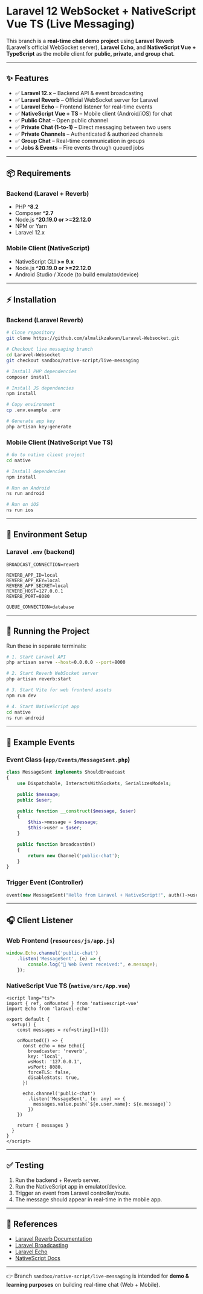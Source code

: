 # Laravel 12 WebSocket + NativeScript Vue TS (Live Messaging)

This branch is a **real-time chat demo project** using **Laravel Reverb** (Laravel’s official WebSocket server), **Laravel Echo**, and **NativeScript Vue + TypeScript** as the mobile client for **public, private, and group chat**.  

---

## ✨ Features

- ✅ **Laravel 12.x** – Backend API & event broadcasting  
- ✅ **Laravel Reverb** – Official WebSocket server for Laravel  
- ✅ **Laravel Echo** – Frontend listener for real-time events  
- ✅ **NativeScript Vue + TS** – Mobile client (Android/iOS) for chat  
- ✅ **Public Chat** – Open public channel  
- ✅ **Private Chat (1-to-1)** – Direct messaging between two users  
- ✅ **Private Channels** – Authenticated & authorized channels  
- ✅ **Group Chat** – Real-time communication in groups  
- ✅ **Jobs & Events** – Fire events through queued jobs  

---

## 📦 Requirements

### Backend (Laravel + Reverb)
- PHP **^8.2**  
- Composer **^2.7**  
- Node.js **^20.19.0 or >=22.12.0**  
- NPM or Yarn  
- Laravel 12.x  

### Mobile Client (NativeScript)
- NativeScript CLI **>= 9.x**  
- Node.js **^20.19.0 or >=22.12.0**  
- Android Studio / Xcode (to build emulator/device)  

---

## ⚡ Installation

### Backend (Laravel Reverb)

```bash
# Clone repository
git clone https://github.com/almalikzakwan/Laravel-Websocket.git

# Checkout live messaging branch
cd Laravel-Websocket
git checkout sandbox/native-script/live-messaging

# Install PHP dependencies
composer install

# Install JS dependencies
npm install

# Copy environment
cp .env.example .env

# Generate app key
php artisan key:generate
```

### Mobile Client (NativeScript Vue TS)

```bash
# Go to native client project
cd native

# Install dependencies
npm install

# Run on Android
ns run android

# Run on iOS
ns run ios
```

---

## 🔧 Environment Setup

### Laravel `.env` (backend)

```env
BROADCAST_CONNECTION=reverb

REVERB_APP_ID=local
REVERB_APP_KEY=local
REVERB_APP_SECRET=local
REVERB_HOST=127.0.0.1
REVERB_PORT=8080

QUEUE_CONNECTION=database
```

---

## 🚀 Running the Project

Run these in separate terminals:

```bash
# 1. Start Laravel API
php artisan serve --host=0.0.0.0 --port=8000

# 2. Start Reverb WebSocket server
php artisan reverb:start

# 3. Start Vite for web frontend assets
npm run dev

# 4. Start NativeScript app
cd native
ns run android
```

---

## 📡 Example Events

### Event Class (`app/Events/MessageSent.php`)

```php
class MessageSent implements ShouldBroadcast
{
    use Dispatchable, InteractsWithSockets, SerializesModels;

    public $message;
    public $user;

    public function __construct($message, $user)
    {
        $this->message = $message;
        $this->user = $user;
    }

    public function broadcastOn()
    {
        return new Channel('public-chat');
    }
}
```

### Trigger Event (Controller)

```php
event(new MessageSent("Hello from Laravel + NativeScript!", auth()->user()));
```

---

## 🎧 Client Listener

### Web Frontend (`resources/js/app.js`)

```js
window.Echo.channel('public-chat')
    .listen('MessageSent', (e) => {
        console.log("📡 Web Event received:", e.message);
    });
```

### NativeScript Vue TS (`native/src/App.vue`)

```vue
<script lang="ts">
import { ref, onMounted } from 'nativescript-vue'
import Echo from 'laravel-echo'

export default {
  setup() {
    const messages = ref<string[]>([])

    onMounted(() => {
      const echo = new Echo({
        broadcaster: 'reverb',
        key: 'local',
        wsHost: '127.0.0.1',
        wsPort: 8080,
        forceTLS: false,
        disableStats: true,
      })

      echo.channel('public-chat')
        .listen('MessageSent', (e: any) => {
          messages.value.push(`${e.user.name}: ${e.message}`)
        })
    })

    return { messages }
  }
}
</script>
```

---

## ✅ Testing

1. Run the backend + Reverb server.  
2. Run the NativeScript app in emulator/device.  
3. Trigger an event from Laravel controller/route.  
4. The message should appear in real-time in the mobile app.  

---

## 📖 References

- [Laravel Reverb Documentation](https://laravel.com/docs/12.x/reverb)  
- [Laravel Broadcasting](https://laravel.com/docs/12.x/broadcasting)  
- [Laravel Echo](https://laravel.com/docs/12.x/broadcasting#client-side-installation)  
- [NativeScript Docs](https://docs.nativescript.org/)  

---

👉 Branch `sandbox/native-script/live-messaging` is intended for **demo & learning purposes** on building real-time chat (Web + Mobile).
